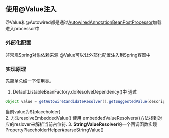 ## **使用@Value注入**
@Value和@Autowired都是通过[AutowiredAnnotationBeanPostProcessor](https://github.com/spring-projects/spring-framework/blob/main/spring-beans/src/main/java/org/springframework/beans/factory/annotation/AutowiredAnnotationBeanPostProcessor.java)加载进入processor中

### 外部化配置
非常规Spring对象依赖来源
@Value可以让外部化配置注入到Spring容器中

### 实现原理
先简单总结一下使用类。  
1. DefaultListableBeanFactory.doResolveDependency()中 通过 			
``` java
Object value = getAutowireCandidateResolver().getSuggestedValue(descriptor);
```
 当前value为${placeholder}  
 2. 方法resolveEmbeddedValue()  使用 embeddedValueResolvers()方法找到对应的reslover来解析当前占位符.
 3.  **StringValueResolver**的一个回调函数实现  PropertyPlaceholderHelper#parseStringValue()
